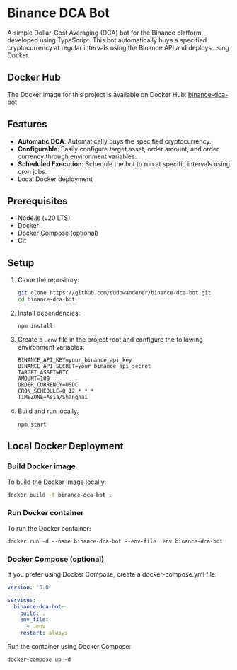 # Binance DCA Bot

A simple Dollar-Cost Averaging (DCA) bot for the Binance platform, developed using TypeScript. This bot automatically buys a specified cryptocurrency at regular intervals using the Binance API and deploys using Docker.

## Docker Hub

The Docker image for this project is available on Docker Hub: [binance-dca-bot](https://hub.docker.com/r/sudowanderer/binance-dca-bot)

## Features

- **Automatic DCA**: Automatically buys the specified cryptocurrency.
- **Configurable**: Easily configure target asset, order amount, and order currency through environment variables.
- **Scheduled Execution**: Schedule the bot to run at specific intervals using cron jobs.
- Local Docker deployment

## Prerequisites

- Node.js (v20 LTS)
- Docker
- Docker Compose (optional)
- Git

## Setup

1. Clone the repository:

    ```bash
    git clone https://github.com/sudowanderer/binance-dca-bot.git
    cd binance-dca-bot
    ```

2. Install dependencies:

    ```bash
    npm install
    ```

3. Create a `.env` file in the project root and configure the following environment variables:

    ```env
    BINANCE_API_KEY=your_binance_api_key
    BINANCE_API_SECRET=your_binance_api_secret
    TARGET_ASSET=BTC
    AMOUNT=100
    ORDER_CURRENCY=USDC
    CRON_SCHEDULE=0 12 * * *
    TIMEZONE=Asia/Shanghai
    ```
4. Build and run locally。
   ```shell
   npm start
   ```

## Local Docker Deployment
### Build Docker image

To build the Docker image locally:

```bash
docker build -t binance-dca-bot .
```
### Run Docker container
To run the Docker container:
```shell
docker run -d --name binance-dca-bot --env-file .env binance-dca-bot
```

### Docker Compose (optional)
If you prefer using Docker Compose, create a docker-compose.yml file:

```yaml
version: '3.8'

services:
  binance-dca-bot:
    build: .
    env_file:
      - .env
    restart: always
```
Run the container using Docker Compose:
```shell
docker-compose up -d
```